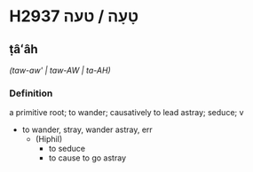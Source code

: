 # H2937 טָעָה / טעה

## ṭâʻâh

_(taw-aw' | taw-AW | ta-AH)_

### Definition

a primitive root; to wander; causatively to lead astray; seduce; v

- to wander, stray, wander astray, err
  - (Hiphil)
    - to seduce
    - to cause to go astray
